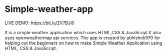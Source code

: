 
# Simple-weather-app

LIVE DEMO: https://bit.ly/2V7BJi0


It is a simple weather application which uses HTML,CSS & JavaScript.It also uses openweathermap api services.
The app is created by abhishek970 for helping out the beginners on how to make Simple Weather Application using HTML, CSS & JavaScript.
